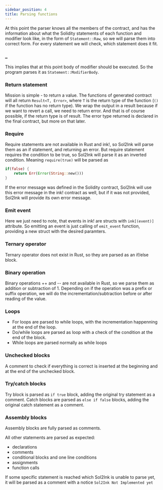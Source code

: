 ```yaml
---
sidebar_position: 4
title: Parsing functions
---
```


At this point the parser knows all the members of the contract, and has the information about what the Solidity statements of each function and modifier look like, in the form of `Statement::Raw`, so we will parse them into correct form. For every statement we will check, which statement does it fit.

### _

This implies that at this point body of modifier should be executed. So the program parses it as `Statement::ModifierBody`.

### Return statement

Mission is simple - to return a value. The functions of generated contract will all return `Result<T, Error>`, where `T` is the return type of the function (`()` if the function has no return type). We wrap the output in a result because if we want to revert a call, we need to return error. And that is of course possible, if the return type is of result. The error type returned is declared in the final contract, but more on that later.

### Require

Require statements are not available in Rust and ink!, so Sol2Ink will parse them as an if statement, and returning an error. But require statement requires the condition to be true, so Sol2Ink will parse it as an inverted condition. Meaning `require(true)` will be parsed as 
```Rust
if(false) {
    return Err(Error(String::new()))
}
```
If the error message was defined in the Solidity contract, Sol2Ink will use this error message in the ink! contract as well, but if it was not provided, Sol2Ink will provide its own error message.

### Emit event

Here we just need to note, that events in ink! are structs with `ink[(event)]` attribute. So emitting an event is just calling of `emit_event` function, providing a new struct with the desired paramters.

### Ternary operator

Ternary operator does not exist in Rust, so they are parsed as an if/else block.

### Binary operation

Binary operations ++ and -- are not available in Rust, so we parse them as addition or subtraction of 1. Depending on if the operation was a prefix or suffix operation, we will do the incrementation/subtraction before or after reading of the value.

### Loops

- For loops are parsed to while loops, with the incrementation happenning at the end of the loop. 
- Do/while loops are parsed as loop with a check of the condition at the end of the block. 
- While loops are parsed normally as while loops 

### Unchecked blocks

A comment to check if everything is correct is inserted at the beginning and at the end of the unchecked block.

### Try/catch blocks

Try block is parsed as `if true` block, adding the original try statement as a comment. Catch blocks are parsed as `else if false` blocks, adding the original catch statement as a comment.

### Assembly blocks

Assembly blocks are fully parsed as comments.

All other statements are parsed as expected:
- declarations
- comments
- conditional blocks and one line conditions
- assignments
- function calls

If some specific statement is reached which Sol2Ink is unable to parse yet, it will be parsed as a comment with a notice `Sol2Ink Not Implemented yet`